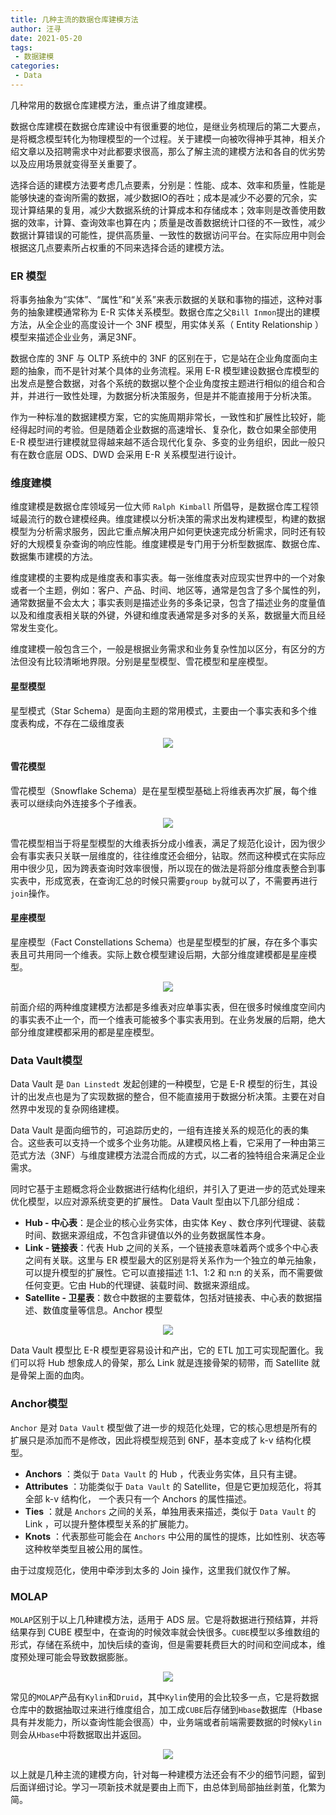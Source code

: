 ```yaml
---
title: 几种主流的数据仓库建模方法
author: 汪寻
date: 2021-05-20
tags:
 - 数据建模
categories:
 - Data
---
```


几种常用的数据仓库建模方法，重点讲了维度建模。

<!-- more -->

数据仓库建模在数据仓库建设中有很重要的地位，是继业务梳理后的第二大要点，是将概念模型转化为物理模型的一个过程。关于建模一向被吹得神乎其神，相关介绍文章以及招聘需求中对此都要求很高，那么了解主流的建模方法和各自的优劣势以及应用场景就变得至关重要了。

选择合适的建模方法要考虑几点要素，分别是：性能、成本、效率和质量，性能是能够快速的查询所需的数据，减少数据IO的吞吐；成本是减少不必要的冗余，实现计算结果的复用，减少大数据系统的计算成本和存储成本；效率则是改善使用数据的效率，计算、查询效率也算在内；质量是改善数据统计口径的不一致性，减少数据计算错误的可能性，提供高质量、一致性的数据访问平台。在实际应用中则会根据这几点要素所占权重的不同来选择合适的建模方法。

### ER 模型

将事务抽象为“实体”、“属性”和“关系”来表示数据的关联和事物的描述，这种对事务的抽象建模通常称为 E-R 实体关系模型。数据仓库之父`Bill Inmon`提出的建模方法，从全企业的高度设计一个 3NF 模型，用实体关系（ Entity Relationship ）模型来描述企业业务，满足3NF。

数据仓库的 3NF 与 OLTP 系统中的 3NF 的区别在于，它是站在企业角度面向主题的抽象，而不是针对某个具体的业务流程。采用 E-R 模型建设数据仓库模型的出发点是整合数据，对各个系统的数据以整个企业角度按主题进行相似的组合和合并，并进行一致性处理，为数据分析决策服务，但是并不能直接用于分析决策。

作为一种标准的数据建模方案，它的实施周期非常长，一致性和扩展性比较好，能经得起时间的考验。但是随着企业数据的高速增长、复杂化，数仓如果全部使用 E-R 模型进行建模就显得越来越不适合现代化复杂、多变的业务组织，因此一般只有在数仓底层 ODS、DWD 会采用 E-R 关系模型进行设计。

### 维度建模

维度建模是数据仓库领域另一位大师 `Ralph Kimball` 所倡导，是数据仓库工程领域最流行的数仓建模经典。维度建模以分析决策的需求出发构建模型，构建的数据模型为分析需求服务，因此它重点解决用户如何更快速完成分析需求，同时还有较好的大规模复杂查询的响应性能。维度建模是专门用于分析型数据库、数据仓库、数据集市建模的方法。

维度建模的主要构成是维度表和事实表。每一张维度表对应现实世界中的一个对象或者一个主题，例如：客户、产品、时间、地区等，通常是包含了多个属性的列，通常数据量不会太大；事实表则是描述业务的多条记录，包含了描述业务的度量值以及和维度表相关联的外键，外键和维度表通常是多对多的关系，数据量大而且经常发生变化。

维度建模一般包含三个，一般是根据业务需求和业务复杂性加以区分，有区分的方法但没有比较清晰地界限。分别是星型模型、雪花模型和星座模型。

#### 星型模型

星型模式（Star Schema）是面向主题的常用模式，主要由一个事实表和多个维度表构成，不存在二级维度表

<div align=center><img src="星型模式.png"></div>

#### 雪花模型

雪花模型（Snowflake Schema）是在星型模型基础上将维表再次扩展，每个维表可以继续向外连接多个子维表。

<div align=center><img src="雪花模型.png"></div>

雪花模型相当于将星型模型的大维表拆分成小维表，满足了规范化设计，因为很少会有事实表只关联一层维度的，往往维度还会细分，钻取。然而这种模式在实际应用中很少见，因为跨表查询时效率很慢，所以现在的做法是将部分维度表整合到事实表中，形成宽表，在查询汇总的时候只需要`group by`就可以了，不需要再进行`join`操作。

#### 星座模型

星座模型（Fact Constellations Schema）也是星型模型的扩展，存在多个事实表且可共用同一个维表。实际上数仓模型建设后期，大部分维度建模都是星座模型。

<div align=center><img src="星座模型.png"></div>

前面介绍的两种维度建模方法都是多维表对应单事实表，但在很多时候维度空间内的事实表不止一个，而一个维表可能被多个事实表用到。在业务发展的后期，绝大部分维度建模都采用的都是星座模型。

### Data Vault模型

Data Vault 是 `Dan Linstedt` 发起创建的一种模型，它是 E-R 模型的衍生，其设计的出发点也是为了实现数据的整合，但不能直接用于数据分析决策。主要在对自然界中发现的复杂网络建模。

Data Vault 是面向细节的，可追踪历史的，一组有连接关系的规范化的表的集合。这些表可以支持一个或多个业务功能。从建模风格上看，它采用了一种由第三范式方法（3NF）与维度建模方法混合而成的方式，以二者的独特组合来满足企业需求。

同时它基于主题概念将企业数据进行结构化组织，并引入了更进一步的范式处理来优化模型，以应对源系统变更的扩展性。 Data Vault 型由以下几部分组成：

- **Hub - 中心表**：是企业的核心业务实体，由实体 Key 、数仓序列代理键、装载时间、数据来源组成，不包含非键值以外的业务数据属性本身。
- **Link - 链接表**：代表 Hub 之间的关系，一个链接表意味着两个或多个中心表之间有关联。这里与 ER 模型最大的区别是将关系作为一个独立的单元抽象，可以提升模型的扩展性。它可以直接描述 1:1、1:2 和 n:n 的关系，而不需要做任何变更。它由 Hub的代理键、装载时间、数据来源组成。
- **Satellite - 卫星表**：数仓中数据的主要载体，包括对链接表、中心表的数据描述、数值度量等信息。Anchor 模型

<div align=center><img src="Data Vault.png"></div>

Data Vault 模型比 E-R 模型更容易设计和产出，它的 ETL 加工可实现配置化。我们可以将 Hub 想象成人的骨架，那么 Link 就是连接骨架的韧带，而 SateIIite 就是骨架上面的血肉。

### Anchor模型

`Anchor` 是对 `Data Vault` 模型做了进一步的规范化处理，它的核心思想是所有的扩展只是添加而不是修改，因此将模型规范到 6NF，基本变成了 k-v 结构化模型。

- **Anchors** ：类似于 `Data Vault` 的 Hub ，代表业务实体，且只有主键。
- **Attributes** ：功能类似于 `Data Vault` 的 Satellite，但是它更加规范化，将其全部 k-v 结构化， 一个表只有一个 Anchors 的属性描述。
- **Ties** ：就是 `Anchors` 之间的关系，单独用表来描述，类似于 `Data Vault` 的 Link ，可以提升整体模型关系的扩展能力。
- **Knots** ：代表那些可能会在 `Anchors` 中公用的属性的提炼，比如性别、状态等这种枚举类型且被公用的属性。

由于过度规范化，使用中牵涉到太多的 Join 操作，这里我们就仅作了解。

### MOLAP

`MOLAP`区别于以上几种建模方法，适用于 ADS 层。它是将数据进行预结算，并将结果存到 CUBE 模型中，在查询的时候效率就会快很多。`CUBE`模型以多维数组的形式，存储在系统中，加快后续的查询，但是需要耗费巨大的时间和空间成本，维度预处理可能会导致数据膨胀。

<div align=center><img src="CUBE.png"></div>

常见的`MOLAP`产品有`Kylin`和`Druid`，其中`Kylin`使用的会比较多一点，它是将数据仓库中的数据抽取过来进行维度组合，加工成`CUBE`后存储到`Hbase`数据库（Hbase 具有并发能力，所以查询性能会很高）中，业务端或者前端需要数据的时候`Kylin`则会从`Hbase`中将数据取出并返回。

<div align=center><img src="kylin_diagram.png"></div>

以上就是几种主流的建模方向，针对每一种建模方法还会有不少的细节问题，留到后面详细讨论。学习一项新技术就是要由上而下，由总体到局部抽丝剥茧，化繁为简。
